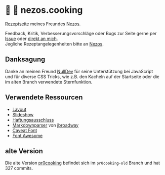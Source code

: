# :hamburger: :fork_and_knife: nezos.cooking
[Rezeptseite](https://nezos.cooking) meines Freundes [Nezos](https://nezos.wtf).

Feedback, Kritik, Verbesserungsvorschläge oder Bugs zur Seite gerne per [Issue](https://github.com/RundesBalli/cooking/issues) oder [direkt an mich](https://rundesballi.com).  
Jegliche Rezeptangelegenheiten bitte an [Nezos](https://nezos.wtf).

## Danksagung
Danke an meinen Freund [NullDev](https://github.com/NullDev) für seine Unterstützung bei JavaScript und für diverse CSS Tricks, wie z.B. den Kacheln auf der Startseite oder die im alten Branch verwendete Sternfunktion.

## Verwendete Ressourcen
- [Layout](https://www.w3schools.com/howto/howto_css_sidebar_responsive.asp)
- [Slideshow](https://www.w3schools.com/howto/howto_js_slideshow.asp)
- [Haftungsausschluss](http://www.mustervorlage.net/disclaimer-muster)
- [Markdownparser](https://gist.github.com/jbroadway/2836900) von [jbroadway](https://github.com/jbroadway)
- [Caveat Font](https://fonts.google.com/specimen/Caveat)
- [Font Awesome](https://fontawesome.com/)


## alte Version
Die alte Version [pr0cooking](https://github.com/RundesBalli/cooking/tree/pr0cooking-old) befindet sich im `pr0cooking-old` Branch und hat 327 commits.  
